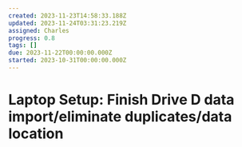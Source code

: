 ```yaml
---
created: 2023-11-23T14:58:33.188Z
updated: 2023-11-24T03:31:23.219Z
assigned: Charles
progress: 0.8
tags: []
due: 2023-11-22T00:00:00.000Z
started: 2023-10-31T00:00:00.000Z
---
```


# Laptop Setup: Finish Drive D data import/eliminate duplicates/data location
